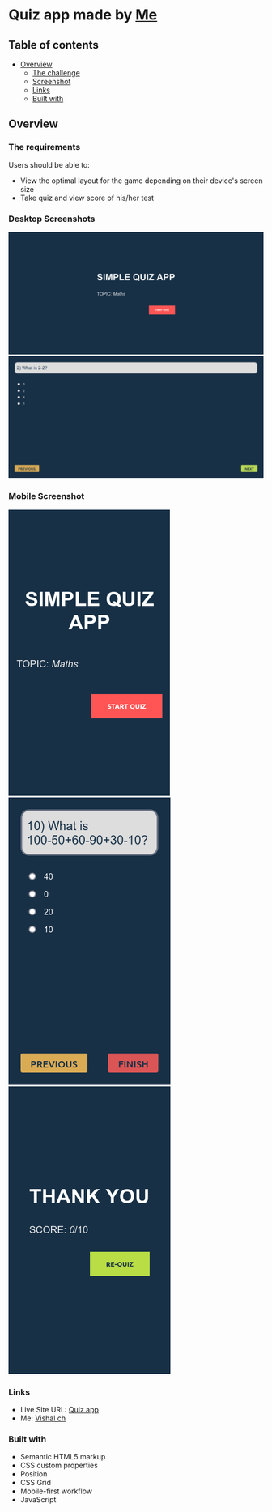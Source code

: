 # Quiz app made by [Me](https://www.github.com/vshal-ch)

## Table of contents

- [Overview](#overview)
  - [The challenge](#the-requirements)
  - [Screenshot](#desktop-screenshot)
  - [Links](#links)
  - [Built with](#built-with)
## Overview

### The requirements

Users should be able to:

- View the optimal layout for the game depending on their device's screen size
- Take quiz and view score of his/her test

### Desktop Screenshots

![Desktop version](./screenshots/deskshot-1.png)
![Desktop version](./screenshots/deskshot-2.png)

### Mobile Screenshot

![Mobile version](./screenshots/mobileshot.png)
![Mobile version](./screenshots/mobileshot1.png)
![Mobile version](./screenshots/mobileshot2.png)

### Links

- Live Site URL: [Quiz app](https://vshal-ch.github.io/Quiz-app)
- Me: [Vishal ch](https://www.github.com/vshal-ch)

### Built with

- Semantic HTML5 markup
- CSS custom properties
- Position
- CSS Grid
- Mobile-first workflow
- JavaScript